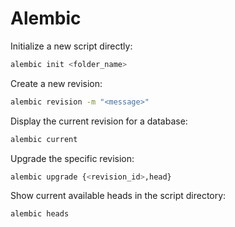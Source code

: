 # Alembic

Initialize a new script directly:

```bash
alembic init <folder_name>
```

Create a new revision:

```bash
alembic revision -m "<message>"
```

Display the current revision for a database:

```bash
alembic current
```

Upgrade the specific revision:

```bash
alembic upgrade {<revision_id>,head}
```

Show current available heads in the script directory:

```bash
alembic heads
```
